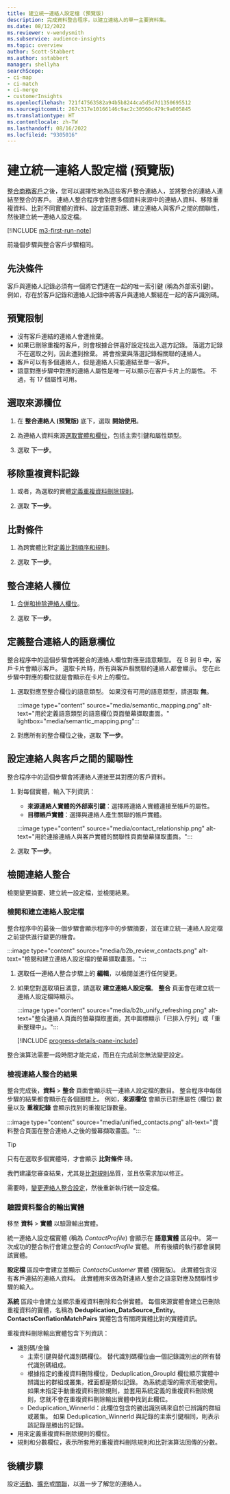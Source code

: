 ```yaml
---
title: 建立統一連絡人設定檔 (預覽版)
description: 完成資料整合程序，以建立連絡人的單一主要資料集。
ms.date: 08/12/2022
ms.reviewer: v-wendysmith
ms.subservice: audience-insights
ms.topic: overview
author: Scott-Stabbert
ms.author: sstabbert
manager: shellyha
searchScope:
- ci-map
- ci-match
- ci-merge
- customerInsights
ms.openlocfilehash: 721f47563582a94b5b8244ca5d5d7d1350695512
ms.sourcegitcommit: 267c317e10166146c9ac2c30560c479c9a005845
ms.translationtype: HT
ms.contentlocale: zh-TW
ms.lasthandoff: 08/16/2022
ms.locfileid: "9305016"
---
```

# <a name="create-a-unified-contact-profile-preview"></a>建立統一連絡人設定檔 (預覽版)

[整合商務客戶](map-entities.md)之後，您可以選擇性地為這些客戶整合連絡人，並將整合的連絡人連結至整合的客戶。 連絡人整合程序會對應多個資料來源中的連絡人資料、移除重複資料、比對不同實體的資料、設定語意對應、建立連絡人與客戶之間的關聯性，然後建立統一連絡人設定檔。

[!INCLUDE [m3-first-run-note](includes/m3-first-run-note.md)]

前幾個步驟與整合客戶步驟相同。

## <a name="prerequisites"></a>先決條件

客戶與連絡人記錄必須有一個將它們連在一起的唯一索引鍵 (稱為外部索引鍵)。 例如，存在於客戶記錄和連絡人記錄中將客戶與連絡人繫結在一起的客戶識別碼。

## <a name="preview-limitations"></a>預覽限制

- 沒有客戶連結的連絡人會遭捨棄。
- 如果已刪除重複的客戶，則會根據合併喜好設定找出入選方記錄。 落選方記錄不在選取之列，因此遭到捨棄。 將會捨棄與落選記錄相關聯的連絡人。
- 客戶可以有多個連絡人，但是連絡人只能連結至單一客戶。
- 語意對應步驟中對應的連絡人屬性是唯一可以顯示在客戶卡片上的屬性。 不過，有 17 個屬性可用。

## <a name="select-source-fields"></a>選取來源欄位

1. 在 **整合連絡人 (預覽版)** 底下，選取 **開始使用**。

1. 為連絡人資料來源[選取實體和欄位](map-entities.md)，包括主索引鍵和屬性類型。

1. 選取 **下一步**。

## <a name="remove-duplicate-records"></a>移除重複資料記錄

1. 或者，為選取的實體[定義重複資料刪除規則](remove-duplicates.md)。

1. 選取 **下一步**。

## <a name="match-conditions"></a>比對條件

1. 為跨實體比對[定義比對順序和規則](match-entities.md)。

1. 選取 **下一步**。

## <a name="unify-contact-fields"></a>整合連絡人欄位

1. [合併和排除連絡人欄位](merge-entities.md)。

1. 選取 **下一步**。

## <a name="define-the-semantic-fields-for-unified-contacts"></a>定義整合連絡人的語意欄位

整合程序中的這個步驟會將整合的連絡人欄位對應至語意類型。 在 B 到 B 中，客戶卡片會顯示客戶。 選取卡片時，所有與客戶相關聯的連絡人都會顯示。 您在此步驟中對應的欄位就是會顯示在卡片上的欄位。

1. 選取對應至整合欄位的語意類型。 如果沒有可用的語意類型，請選取 **無**。

   :::image type="content" source="media/semantic_mapping.png" alt-text="用於定義語意類型的語意欄位頁面螢幕擷取畫面。" lightbox="media/semantic_mapping.png":::

1. 對應所有的整合欄位之後，選取 **下一步**。

## <a name="set-the-relationship-between-contacts-and-accounts"></a>設定連絡人與客戶之間的關聯性

整合程序中的這個步驟會將連絡人連接至其對應的客戶資料。

1. 對每個實體，輸入下列資訊：

   - **來源連絡人實體的外部索引鍵**：選擇將連絡人實體連接至帳戶的屬性。
   - **目標帳戶實體**：選擇與連絡人產生關聯的帳戶實體。

   :::image type="content" source="media/contact_relationship.png" alt-text="用於連接連絡人與客戶實體的關聯性頁面螢幕擷取畫面。":::

1. 選取 **下一步**。

## <a name="review-contact-unification"></a>檢閱連絡人整合

檢閱變更摘要、建立統一設定檔，並檢閱結果。

### <a name="review-and-create-contact-profiles"></a>檢閱和建立連絡人設定檔

整合程序中的最後一個步驟會顯示程序中的步驟摘要，並在建立統一連絡人設定檔之前提供進行變更的機會。

:::image type="content" source="media/b2b_review_contacts.png" alt-text="檢閱和建立連絡人設定檔的螢幕擷取畫面。":::

1. 選取任一連絡人整合步驟上的 **編輯**，以檢閱並進行任何變更。

1. 如果您對選取項目滿意，請選取 **建立連絡人設定檔**。 **整合** 頁面會在建立統一連絡人設定檔時顯示。
  
   :::image type="content" source="media/b2b_unify_refreshing.png" alt-text="整合連絡人頁面的螢幕擷取畫面，其中圖標顯示「已排入佇列」或「重新整理中」。":::

   [!INCLUDE [progress-details-pane-include](includes/progress-details-pane.md)]

整合演算法需要一段時間才能完成，而且在完成前您無法變更設定。

### <a name="view-the-results-of-contact-unification"></a>檢視連絡人整合的結果

整合完成後，**資料** > **整合** 頁面會顯示統一連絡人設定檔的數目。 整合程序中每個步驟的結果都會顯示在各個圖標上。 例如，**來源欄位** 會顯示已對應屬性 (欄位) 數量以及 **重複記錄** 會顯示找到的重複記錄數量。

:::image type="content" source="media/unified_contacts.png" alt-text="資料整合頁面在整合連絡人之後的螢幕擷取畫面。":::

> [!TIP]
> 只有在選取多個實體時，才會顯示 **比對條件** 磚。

我們建議您審查結果，尤其是[比對規則](data-unification-update.md#manage-match-rules)品質，並且依需求加以修正。

需要時，[變更連絡人整合設定](data-unification-update.md)，然後重新執行統一設定檔。

### <a name="verify-output-entities-from-data-unification"></a>驗證資料整合的輸出實體

移至 **資料** > **實體** 以驗證輸出實體。

統一連絡人設定檔實體 (稱為 *ContactProfile*) 會顯示在 **語意實體** 區段中。 第一次成功的整合執行會建立整合的 *ContactProfile* 實體。 所有後續的執行都會展開該實體。

**設定檔** 區段中會建立並顯示 *ContactsCustomer* 實體 (預覽版)。 此實體包含沒有客戶連結的連絡人資料。 此實體用來做為對連絡人整合之語意對應及關聯性步驟的輸入。

**系統** 區段中會建立並顯示重複資料刪除和合併實體。 每個來源實體會建立已刪除重複資料的實體，名稱為 **Deduplication_DataSource_Entity**。 **ContactsConflationMatchPairs** 實體包含有關跨實體比對的實體資訊。

重複資料刪除輸出實體包含下列資訊：
- 識別碼/金鑰
  - 主索引鍵與替代識別碼欄位。 替代識別碼欄位由一個記錄識別出的所有替代識別碼組成。
  - 根據指定的重複資料刪除欄位，Deduplication_GroupId 欄位顯示實體中辨識出的群組或叢集，裡面都是類似記錄。 為系統處理的需求而被使用。 如果未指定手動重複資料刪除規則，並套用系統定義的重複資料刪除規則，您就不會在重複資料刪除輸出實體中找到此欄位。
  - Deduplication_WinnerId：此欄位包含的勝出識別碼來自於已辨識的群組或叢集。 如果 Deduplication_WinnerId 與記錄的主索引鍵相同，則表示該記錄是勝出的記錄。
- 用來定義重複資料刪除規則的欄位。
- 規則和分數欄位，表示所套用的重複資料刪除規則和比對演算法回傳的分數。

## <a name="next-step"></a>後續步驟

設定[活動](activities.md)、[擴充](enrichment-hub.md)或[關聯](relationships.md)，以進一步了解您的連絡人。
